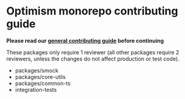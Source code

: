 # Optimism monorepo contributing guide

**Please read our [general contributing guide](https://github.com/ethereum-optimism/.github/blob/master/CONTRIBUTING.md) before continuing**


These packages only require 1 reviewer (all other packages require 2 reviewers, unless the changes do not affect production or test code).
- packages/smock
- packages/core-utils
- packages/common-ts
- integration-tests


